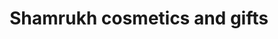 ---
title: "Shamrukh cosmetics and gifts"
url: /karachi/shamrukh-cosmetics-and-gifts/
shop: beauty
---